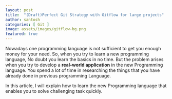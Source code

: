 ```yaml
---
layout: post
title:  "(Draft)Perfect Git Strategy with Gitflow for large projects"
author: santosh
categories: [ Git ]
image: assets/images/gitflow-bg.png
featured: true
---
```


Nowadays one programming language is not sufficient to get you enough money for your need. So, when you try to learn a new programming language, No doubt you learn the basics in no time. But the problem arises when you try to develop a **real-world application** in the new Programming language. You spend a lot of time in researching the things that you have already done in previous programming Language.

In this article, I will explain how to learn the new Programming language that enables you to solve challenging task quickly.